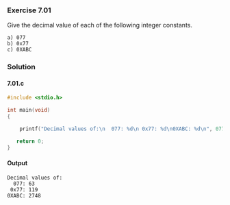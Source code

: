 ### Exercise 7.01
Give the decimal value of each of the following integer constants.
```
a) 077
b) 0x77
c) 0XABC
```
### Solution
#### 7.01.c
```c
#include <stdio.h>

int main(void)
{

	printf("Decimal values of:\n  077: %d\n 0x77: %d\n0XABC: %d\n", 077, 0x77, 0XABC);

   return 0;
}
```
#### Output
```
Decimal values of:
  077: 63
 0x77: 119
0XABC: 2748
```
